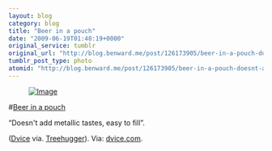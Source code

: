 ```yaml
---
layout: blog
category: blog
title: "Beer in a pouch"
date: "2009-06-19T01:48:19+0000"
original_service: tumblr
original_url: "http://blog.benward.me/post/126173905/beer-in-a-pouch-doesnt-add-metallic-tastes"
tumblr_post_type: photo
atomid: "http://blog.benward.me/post/126173905/beer-in-a-pouch-doesnt-add-metallic-tastes"
---
```

<figure class="photo">
  <a href="http://dvice.com/archives/2009/06/beer-in-a-pouch.php"><img src="http://benward.me/res/tumblr/media/126173905/0.jpg" alt="Image"></a>
</figure>

#<a href="http://dvice.com/archives/2009/06/beer-in-a-pouch.php">Beer in a pouch</a>

“Doesn't add metallic tastes, easy to fill”.

([Dvice](http://dvice.com/archives/2009/06/beer-in-a-pouch.php) via. [Treehugger](http://www.treehugger.com/files/2009/06/un-treehugger-been-in-a-pouch.php)).
Via: [dvice.com](http://dvice.com/archives/2009/06/beer-in-a-pouch.php).